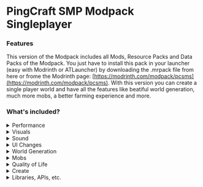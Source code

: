# PingCraft SMP Modpack Singleplayer

### Features

This version of the Modpack includes all Mods, Resource Packs and Data Packs of the Modpack. You just have to install this pack in your launcher (easy with Modrinth or ATLauncher) by downloading the .mrpack file from here or frome the Modrinth page: [https://modrinth.com/modpack/pcsms](https://modrinth.com/modpack/pcsms).
With this version you can create a single player world and have all the features like beatiful world generation, much more mobs, a better farming experience and more.

### What's included?
<details>
  <summary>
  Performance
  </summary>
  <ul>
    <li><p><a href="https://modrinth.com/mod/embeddium">Embeddium</a></p></li>
  </ul>  
</details>

<details>
  <summary>
  Visuals
  </summary>
  <ul>
    <li><p><a href="https://modrinth.com/mod/iris">Iris</a></p></li>
    <li><p><a href="https://modrinth.com/mod/lambdynamiclights">LambDynamicLights</a></p></li>
    <li><p><a href="https://modrinth.com/mod/continuity">Continuity</a></p></li>
    <li><p><a href="https://modrinth.com/mod/visuality">Visuality</a></p></li>
    <li><p><a href="https://modrinth.com/mod/fallingleaves">Falling Leaves</a></p></li>
    <li><p><a href="https://modrinth.com/mod/capes">Capes</a></p></li>
    <li><p><a href="https://modrinth.com/resourcepack/fast-better-grass">Fast Better Grass</a></p></li>
  </ul>  
</details>

<details>
  <summary>
  Sound
  </summary>
  <ul>
    <li><p><a href="https://modrinth.com/mod/ambientsounds">Ambient Sounds</a></p></li>
  <li><p><a href="https://modrinth.com/mod/presence-footsteps">Presence Footsteps</a></p></li>
  </ul>  
</details>

<details>
  <summary>
  UI Changes
  </summary>
  <ul>
    <li><p><a href="https://modrinth.com/mod/betterf3">Better F3</a></p></li>
  <li><p><a href="https://modrinth.com/mod/controlling">Controlling</a></p></li>
  <li><p><a href="https://modrinth.com/mod/rei">REI</a></p></li>
  <li><p><a href="https://modrinth.com/mod/xaeros-minimap-fair">Xaero's Minimap (Fairplay)</a></p></li>
  <li><p><a href="https://modrinth.com/mod/xaeros-world-map">Xaero's Worldmap</a></p></li>
  </ul>  
</details>

<details>
  <summary>
  World Generation
  </summary>
  <ul>
    <li><p><a href="https://modrinth.com/mod/terralith">Terralith</a></p></li>
    <li><p><a href="https://modrinth.com/mod/betternether">Better Nether</a></p></li>
    <li><p><a href="https://modrinth.com/mod/betterend">Better End</a></p></li>
    <li><p><a href="https://modrinth.com/mod/yungs-better-jungle-temples">YUNGʼs Better Jungle Temples</a></p></li>
    <li><p><a href="https://modrinth.com/mod/yungs-better-nether-fortresses">YUNGʼs Better Nether Fortresses</a></p></li>
    <li><p><a href="https://modrinth.com/mod/yungs-better-ocean-monuments">YUNGʼs Better Ocean Monuments</a></p></li>
    <li><p><a href="https://modrinth.com/mod/yungs-better-desert-temples">YUNGʼs Better Desert Temples</a></p></li>
    <li><p><a href="https://modrinth.com/mod/yungs-better-dungeons">YUNGʼs Better Dungeons</a></p></li>
    <li><p><a href="https://modrinth.com/mod/yungs-better-mineshafts">YUNGʼs Better Mineshafts</a></p></li>
    <li><p><a href="https://modrinth.com/mod/yungs-better-witch-huts">YUNGʼs Better Witch Huts</a></p></li>
    <li><p><a href="https://modrinth.com/mod/yungs-better-strongholds">YUNGʼs Better Strongholds</a></p></li>
    <li><p><a href="https://modrinth.com/mod/yungs-extras">YUNGʼs Extras</a></p></li>
    <li><p><a href="https://modrinth.com/mod/yungs-bridges">YUNGʼs Bridges</a></p></li>
    <li><p><a href="https://modrinth.com/mod/ct-overhaul-village">ChoiceTheoremʼs Overhauled Villages</a></p></li>    
    <li><p><a href="https://modrinth.com/datapack/dungeons-and-taverns">Dungeons and Taverns</a> (Mod version)</p></li>
    <li><p><a href="https://modrinth.com/datapack/tectonic">Tectonic</a> (Mod version)</p></li>
    <li><p><a href="https://modrinth.com/datapack/explorify">Explorify</a> (Datapack)</p></li>
  </ul>  
</details>

<details>
  <summary>
  Mobs
  </summary>
  <ul>
    <li><p><a href="https://modrinth.com/resourcepack/fresh-animations">Fresh Animations </a>(Resource Pack)</p></li>
    <li><p><a href="https://modrinth.com/mod/entity-model-features">Entity Model Features</a></p></li>
    <li><p><a href="https://modrinth.com/mod/entitytexturefeatures">Entity Texture Features</a></p></li>
    <li><p><a href="https://modrinth.com/mod/creeper-overhaul">Creeper Overhaul</a></p></li>
    <li><p><a href="https://modrinth.com/mod/naturalist">Naturalist</a></p></li>
    <li><p><a href="https://www.curseforge.com/minecraft/mc-mods/ecologics/">Ecologics </a>(Curse Forge)</p></li>
  </ul>  
</details>

<details>
  <summary>
  Quality of Life
  </summary>
  <ul>
    <li><p><a href="https://modrinth.com/mod/farmers-delight-fabric">[Deprecated] Farmer's Delight [Fabric]</a></p></li>
    <li><p><a href="https://modrinth.com/mod/expanded-delight">Expanded Delight</a></p></li>
    <li><p><a href="https://modrinth.com/mod/overweight-farming">Overweight Farming</a></p></li>
    <li><p><a href="https://modrinth.com/mod/crate-delight">Crate Delight - Farmerʼs Delight</a></p></li>
    <li><p><a href="https://modrinth.com/mod/fishing-real">Fishing Real</a></p></li>
    <li><p><a href="https://modrinth.com/mod/travelersbackpack">Travelerʼs Backpack</a></p></li>
    <li><p><a href="https://modrinth.com/mod/extended-drawers">Extended Drawers</a></p></li>
    <li><p><a href="https://modrinth.com/plugin/simple-voice-chat">Simple Voice Chat</a></p></li>
    <li><p><a href="https://modrinth.com/mod/plushables">Plushables</a></p></li>
    <li><p><a href="https://modrinth.com/mod/diet">Diet</a></p></li>
    <li><p><a href="https://modrinth.com/mod/modmenu">Mod Menu</a></p></li>
    <li><p><a href="https://modrinth.com/mod/pneumono_gravestones">Gravestones</a></p></li>
    <li><p><a href="https://modrinth.com/datapack/edf-remastered">Ender Dragon Fight Remastered </a>(Data Pack)</p></li>
    <li><p><a href="https://modrinth.com/mod/immersive-aircraft">Immersive Aircratfs</a></p></li>
    <li><p><a href="https://modrinth.com/mod/immersive-armors">Immersive Armors</a></p></li>
    <li><p><a href="https://www.curseforge.com/minecraft/mc-mods/fabric-simple-animated-guns">Simple Animated Guns</a> (Curse Forge)</p></li>
    <li><p><a href="https://modrinth.com/mod/just-zoom">Just Zoom</a></p></li>
  </ul>  
</details>

<details>
  <summary>
  Create
  </summary>
  <ul>
    <li><p><a href="https://modrinth.com/mod/create-fabric">Create Fabric</a></p></li>
    <li><p><a href="https://modrinth.com/mod/create-steam-n-rails">Create: Steam ‘nʼ Rails</a></p></li>
    <li><p><a href="https://modrinth.com/mod/slice-and-dice">Create Slice & Dice</a></p></li>
    <li><p><a href="https://modrinth.com/mod/create-deco">Create Deco</a></p></li>
    <li><p><a href="https://modrinth.com/mod/interiors">Create: Interiors</a></p></li>
    <li><p><a href="https://modrinth.com/mod/createaddition">Create Crafts & Additions</a></p></li>
    <li><p><a href="https://modrinth.com/mod/create-goggles">Create Goggles</a></p></li>
    <li><p><a href="https://modrinth.com/mod/copycats">Create: Copycats+</a></p></li>
  </ul>  
</details>

<details>
  <summary>
  Libraries, APIs, etc.
  </summary>
  <ul>
    <li><p><a href="https://modrinth.com/mod/fabric-api">Fabric API</a></p></li>
    <li><p><a href="https://modrinth.com/mod/cloth-config">Cloth Config API</a></p></li>
    <li><p><a href="https://modrinth.com/mod/architectury-api">Architectury API</a></p></li>
    <li><p><a href="https://modrinth.com/mod/fabric-language-kotlin">Facric Language Kotlin</a></p></li>
    <li><p><a href="https://modrinth.com/mod/lithostitched">Lithostiched</a></p></li>
    <li><p><a href="https://modrinth.com/mod/creativecore">Creative Core</a></p></li>
    <li><p><a href="https://modrinth.com/mod/yungs-api">YUNGʼs API</a></p></li>
    <li><p><a href="https://modrinth.com/mod/malilib">MaLiLib</a></p></li>
    <li><p><a href="https://modrinth.com/mod/modelfix">Model Gap Fix</a></p></li>
    <li><p><a href="https://modrinth.com/mod/debugify">Debugify</a></p></li>
    <li><p><a href="https://modrinth.com/mod/yacl">YetAnotherConfigLib</a></p></li>
    <li><p><a href="https://modrinth.com/datapack/ctov-farmers-delight-compat">CTOV - Farmer Delight Compact </a>(Data Pack)</p></li>
    <li><p><a href="https://modrinth.com/mod/dcwa">Disable Custom Worlds Advice</a></p></li>
    <li><p><a href="https://modrinth.com/datapack/remove-terralith-intro-message">Remove Terralith Intro Message </a>(Data Pack)</p></li>
    <li><p><a href="https://modrinth.com/mod/bookshelf-lib">Bookshelf</a></p></li>
    <li><p><a href="https://modrinth.com/mod/searchables">Searchables</a></p></li>
    <li><p><a href="https://modrinth.com/mod/mcpitanlibarch">MCPitanLib</a></p></li>
    <li><p><a href="https://modrinth.com/mod/cardinal-components-api">Cardinal Components API</a></p></li>
    <li><p><a href="https://modrinth.com/mod/bclib">BCLib</a></p></li>
    <li><p><a href="https://modrinth.com/mod/konkrete">Konkrete</a></p></li>
    <li><p><a href="https://modrinth.com/mod/patchouli">Patchouli</a></p></li>
    <li><p><a href="https://modrinth.com/mod/resourceful-config">Resourceful Config</a></p></li>
    <li><p><a href="https://modrinth.com/mod/resourceful-lib">Resourceful Lib</a></p></li>
    <li><p><a href="https://modrinth.com/mod/azurelib">AzureLib</a></p></li>
  </ul>  
</details>
